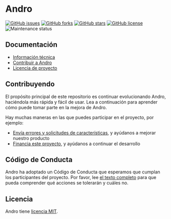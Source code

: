 # Andro

[![GitHub issues](https://img.shields.io/github/issues/CMihai99/andro?style=flat-square)](https://github.com/CMihai99/andro/issues)
[![GitHub forks](https://img.shields.io/github/forks/CMihai99/andro?style=flat-square)](https://github.com/CMihai99/andro/network)
[![GitHub stars](https://img.shields.io/github/stars/CMihai99/andro?style=flat-square)](https://github.com/CMihai99/andro/stargazers)
[![GitHub license](https://img.shields.io/github/license/CMihai99/andro?style=flat-square)](https://github.com/CMihai99/andro/blob/master/LICENSE)
![Maintenance status](https://img.shields.io/maintenance/yes/2021?style=flat-square)

## Documentación

- [Información técnica](https://github.com/CMihai99/andro/blob/main/README.md)
- [Contribuir a Andro](https://github.com/CMihai99/andro/blob/main/CONTRIBUTING.md)
- [Licencia de proyecto](https://github.com/CMihai99/andro/blob/main/LICENSE)

## Contribuyendo

El propósito principal de este repositorio es continuar evolucionando Andro, haciéndola más rápida y fácil de usar. Lea a continuación para aprender cómo puede tomar parte en la mejora de Andro.

Hay muchas maneras en las que puedes participar en el proyecto, por ejemplo:

* [Envía errores y solicitudes de características](https://github.com/CMihai99/andro/issues), y ayúdanos a mejorar nuestro producto
* [Financia este proyecto](https://www.paypal.com/paypalme/Impulse884?locale.x=en_US), y ayúdanos a continuar el desarrollo

## Código de Conducta

Andro ha adoptado un Código de Conducta que esperamos que cumplan los participantes del proyecto. Por favor, lee [el texto completo](https://code.fb.com/codeofconduct) para que pueda comprender qué acciones se tolerarán y cuáles no.

## Licencia

Andro tiene [licencia MIT](LICENSE).
